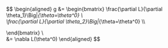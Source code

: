 $$
\begin{aligned}
g &= 
\begin{bmatrix} 
\frac{\partial L}{\partial \theta_1}\Big|_{\theta=\theta^0} \\\
\frac{\partial L}{\partial \theta_2}\Big|_{\theta=\theta^0} \\\

\end{bmatrix} \\\
&= \nabla L(\theta^0)
\end{aligned}
$$
